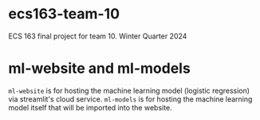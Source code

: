 # ecs163-team-10
ECS 163 final project for team 10. Winter Quarter 2024

# ml-website and ml-models
```ml-website``` is for hosting the machine learning model (logistic regression) via streamlit's cloud service.
```ml-models``` is for hosting the machine learning model itself that will be imported into the website.